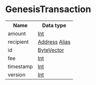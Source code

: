# GenesisTransaction

<table>
<tr>
  <th>Name</th>
  <th>Data type</th>
</tr>
<tr><td>amount</td><td>
  <a href="#Int">Int</a>
</td></tr><tr><td>recipient</td><td>
   <a href="#Address">Address</a>
   <a href="#Alias">Alias</a>
</td></tr><tr><td>id</td><td>
  <a href="#ByteVector">ByteVector</a>
</td></tr><tr><td>fee</td><td>
  <a href="#Int">Int</a>
</td></tr><tr><td>timestamp</td><td>
  <a href="#Int">Int</a>
</td></tr><tr><td>version</td><td>
  <a href="#Int">Int</a>
</td></tr></table>
</td></tr>
